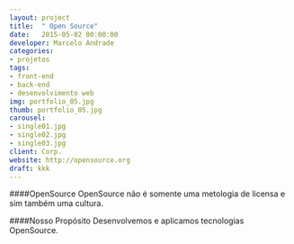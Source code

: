 ```yaml
---
layout: project
title:  " Open Source"
date:   2015-05-02 00:00:00
developer: Marcelo Andrade
categories:
- projetos
tags:
- front-end
- back-end
- desenvolvimento web
img: portfolio_05.jpg
thumb: portfolio_05.jpg
carousel:
- single01.jpg
- single02.jpg
- single03.jpg
client: Corp.
website: http://opensource.org
draft: kkk
---
```

####OpenSource
OpenSource não é somente uma metologia de licensa e sim também uma cultura.

####Nosso Propósito
Desenvolvemos e aplicamos tecnologias OpenSource.

